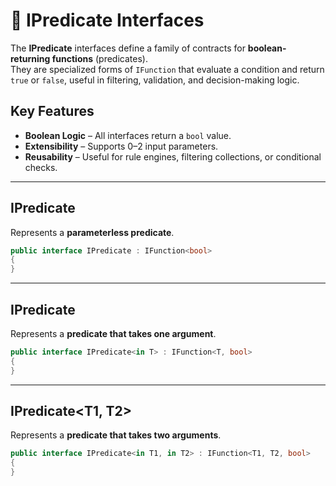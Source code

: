 # 🧩 IPredicate Interfaces

The **IPredicate** interfaces define a family of contracts for **boolean-returning functions** (predicates).  
They are specialized forms of `IFunction` that evaluate a condition and return `true` or `false`, useful in filtering, validation, and decision-making logic.

## Key Features
- **Boolean Logic** – All interfaces return a `bool` value.
- **Extensibility** – Supports 0–2 input parameters.
- **Reusability** – Useful for rule engines, filtering collections, or conditional checks.

---

## IPredicate

Represents a **parameterless predicate**.

```csharp
public interface IPredicate : IFunction<bool>
{
}
```
---
## IPredicate<T>
Represents a **predicate that takes one argument**.
```csharp
public interface IPredicate<in T> : IFunction<T, bool>
{
}
```
---
## IPredicate<T1, T2>
Represents a **predicate that takes two arguments**.
```csharp
public interface IPredicate<in T1, in T2> : IFunction<T1, T2, bool>
{
}
```